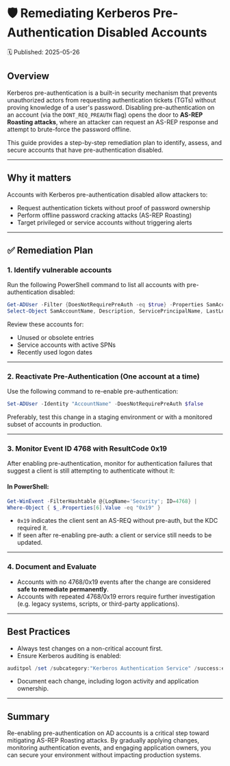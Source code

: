 # 🛡️ Remediating Kerberos Pre-Authentication Disabled Accounts
🗓️ Published: 2025-05-26

## Overview

Kerberos pre-authentication is a built-in security mechanism that prevents unauthorized actors from requesting authentication tickets (TGTs) without proving knowledge of a user's password. Disabling pre-authentication on an account (via the `DONT_REQ_PREAUTH` flag) opens the door to **AS-REP Roasting attacks**, where an attacker can request an AS-REP response and attempt to brute-force the password offline.

This guide provides a step-by-step remediation plan to identify, assess, and secure accounts that have pre-authentication disabled.

---

## Why it matters

Accounts with Kerberos pre-authentication disabled allow attackers to:
- Request authentication tickets without proof of password ownership
- Perform offline password cracking attacks (AS-REP Roasting)
- Target privileged or service accounts without triggering alerts

---

## ✅ Remediation Plan

### 1. Identify vulnerable accounts

Run the following PowerShell command to list all accounts with pre-authentication disabled:

```powershell
Get-ADUser -Filter {DoesNotRequirePreAuth -eq $true} -Properties SamAccountName, Description, ServicePrincipalName, LastLogonDate, PasswordLastSet |
Select-Object SamAccountName, Description, ServicePrincipalName, LastLogonDate, PasswordLastSet
```

Review these accounts for:
- Unused or obsolete entries
- Service accounts with active SPNs
- Recently used logon dates

---

### 2. Reactivate Pre-Authentication (One account at a time)

Use the following command to re-enable pre-authentication:

```powershell
Set-ADUser -Identity "AccountName" -DoesNotRequirePreAuth $false
```

Preferably, test this change in a staging environment or with a monitored subset of accounts in production.

---

### 3. Monitor Event ID 4768 with ResultCode 0x19

After enabling pre-authentication, monitor for authentication failures that suggest a client is still attempting to authenticate without it:

#### In PowerShell:
```powershell
Get-WinEvent -FilterHashtable @{LogName='Security'; ID=4768} |
Where-Object { $_.Properties[6].Value -eq "0x19" }
```

- `0x19` indicates the client sent an AS-REQ without pre-auth, but the KDC required it.
- If seen after re-enabling pre-auth: a client or service still needs to be updated.

---

### 4. Document and Evaluate

- Accounts with no 4768/0x19 events after the change are considered **safe to remediate permanently**.
- Accounts with repeated 4768/0x19 errors require further investigation (e.g. legacy systems, scripts, or third-party applications).

---

## Best Practices

- Always test changes on a non-critical account first.
- Ensure Kerberos auditing is enabled:
```powershell
auditpol /set /subcategory:"Kerberos Authentication Service" /success:enable /failure:enable
```
- Document each change, including logon activity and application ownership.

---

## Summary

Re-enabling pre-authentication on AD accounts is a critical step toward mitigating AS-REP Roasting attacks. By gradually applying changes, monitoring authentication events, and engaging application owners, you can secure your environment without impacting production systems.
